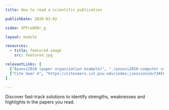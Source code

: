 ```yaml
---
title: How to read a scientific publication

publishDate: 2020-03-02

video: 5PFcebR8r_g

layout: module

resources:
  - title: featured-image
    src: featured.jpg

relevantLinks: [
  ["Azouvi2020 (paper organization example)", "./azouvi2020-computer science organisation example.pdf"],
  ["Cite Seer X", "https://citeseerx.ist.psu.edu/index;jsessionid=73AFE3DA9558789CF6E550BC14355654"], ["Scholarcy", "https://www.scholarcy.com/"], ["Web of Science citation database", "https://clarivate.com/webofsciencegroup/solutions/web-of-science/"], ["Altmetric", "https://www.altmetric.com"], ["Scopus", "https://www.scopus.com/home.uri"], ["Researcher app", "https://www.researcher-app.com/authors"], ["Kudos", "https://info.growkudos.com/research-stories-communication-impact"]
]

---
```


Discover fast-track solutions to identify strengths, weaknesses and highlights in the papers you read.

<!--more-->
